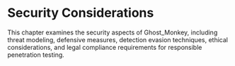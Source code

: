 # Security Considerations

This chapter examines the security aspects of Ghost_Monkey, including threat modeling, defensive measures, detection evasion techniques, ethical considerations, and legal compliance requirements for responsible penetration testing.
